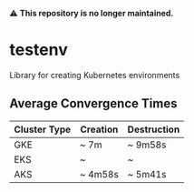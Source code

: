 :warning: **This repository is no longer maintained.**

# testenv
Library for creating Kubernetes environments

## Average Convergence Times

| Cluster Type | Creation | Destruction |
|--------------|----------|-------------|
| GKE          | ~ 7m     | ~ 9m58s     |
| EKS          | ~        | ~           |
| AKS          | ~ 4m58s  | ~ 5m41s     |
